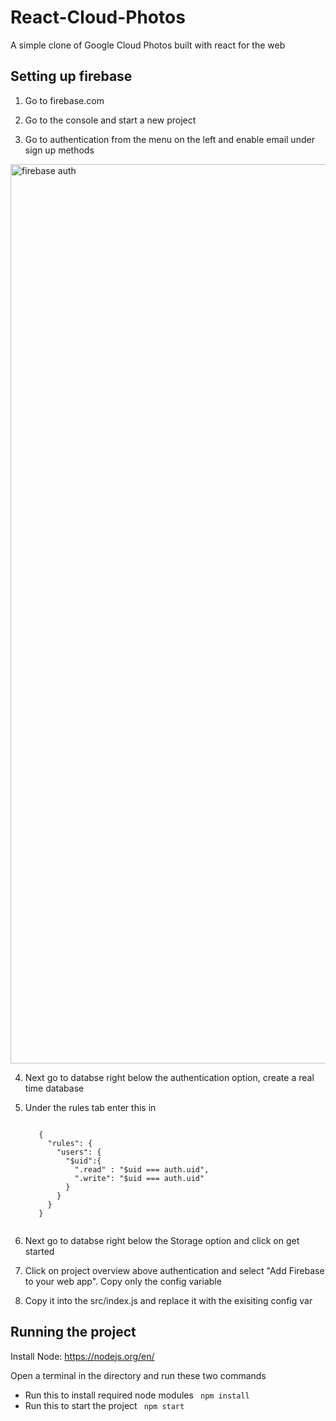 # React-Cloud-Photos
A simple clone of Google Cloud Photos built with react for the web

## Setting up firebase

1) Go to firebase.com

2) Go to the console and start a new project

3) Go to authentication from the menu on the left and enable email under sign up methods
  
  <img width="1439" alt="firebase auth" src="https://user-images.githubusercontent.com/33552991/41003230-48f2bfee-6927-11e8-8ed8-3d2ae85318c2.png">
  
4) Next go to databse right below the authentication option, create a real time database

5) Under the rules tab enter this in

    <code>
      {
        "rules": {
          "users": {
            "$uid":{
              ".read" : "$uid === auth.uid",
              ".write": "$uid === auth.uid"
            }
          }
        }
      }
    </code>

6) Next go to databse right below the Storage option and click on get started

7) Click on project overview above authentication and select "Add Firebase to your web app". Copy only the config variable

8) Copy it into the src/index.js and replace it with the exisiting config var

## Running the project

Install Node: https://nodejs.org/en/

Open a terminal in the directory and run these two commands

- Run this to install required node modules
  <code>
    npm install
  </code>
- Run this to start the project
  <code>
    npm start
  </code>
